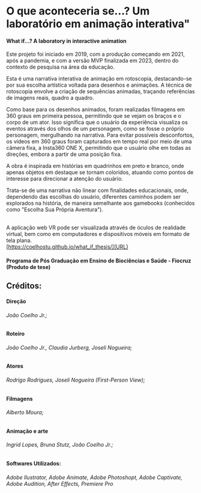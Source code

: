 # O que aconteceria se...? Um laboratório em animação interativa"  
#### What if...? A laboratory in interactive animation

Este projeto foi iniciado em 2019, com a produção começando em 2021, após a pandemia, e com a versão MVP finalizada em 2023, dentro do contexto de pesquisa na área da educação.

Esta é uma narrativa interativa de animação em rotoscopia, destacando-se por sua escolha artística voltada para desenhos e animações. A técnica de rotoscopia envolve a criação de sequências animadas, traçando referências de imagens reais, quadro a quadro.

Como base para os desenhos animados, foram realizadas filmagens em 360 graus em primeira pessoa, permitindo que se vejam os braços e o corpo de um ator. Isso significa que o usuário da experiência visualiza os eventos através dos olhos de um personagem, como se fosse o próprio personagem, mergulhando na narrativa. Para evitar possíveis desconfortos, os vídeos em 360 graus foram capturados em tempo real por meio de uma câmera fixa, a Insta360 ONE X, permitindo que o usuário olhe em todas as direções, embora a partir de uma posição fixa.

A obra é inspirada em histórias em quadrinhos em preto e branco, onde apenas objetos em destaque se tornam coloridos, atuando como pontos de interesse para direcionar a atenção do usuário.

Trata-se de uma narrativa não linear com finalidades educacionais, onde, dependendo das escolhas do usuário, diferentes caminhos podem ser explorados na história, de maneira semelhante aos gamebooks (conhecidos como "Escolha Sua Própria Aventura").

<br> A aplicação web VR pode ser visualizada através de óculos de realidade virtual, bem como em computadores e dispositivos móveis em formato de tela plana.
<br> [https://coelhostu.github.io/what_if_thesis/](URL)

#### Programa de Pós Graduação em Ensino de Biociências e Saúde - Fiocruz (Produto de tese)

## Créditos: 
#### Direção 
###### João Coelho Jr.;

#### Roteiro 
###### João Coelho Jr., Claudia Jurberg, Joseli Nogueira;

#### Atores 
###### Rodrigo Rodrigues, Joseli Nogueira (First-Person View);

#### Filmagens 
###### Alberto Moura;

#### Animação e arte
###### Ingrid Lopes, Bruna Stutz, João Coelho Jr.;

#### Softwares Utilizados:
###### Adobe Ilustrator, Adobe Animate, Adobe Photoshopt, Adobe Captivate, Adobe Audition, After Effects, Premiere Pro


